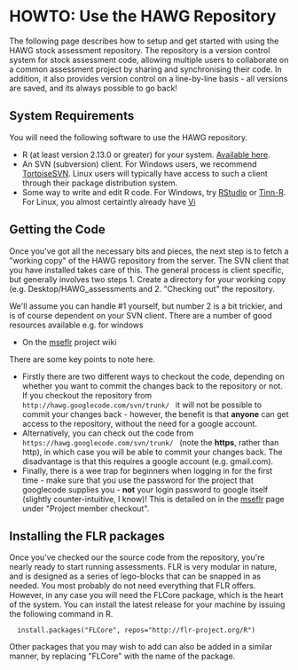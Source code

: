 # HOWTO: Use the HAWG Repository #
The following page describes how to setup and get started with using the HAWG stock assessment repository. The repository is a version control system for stock assessment code, allowing multiple users to collaborate on a common assessment project by sharing and synchronising their code. In addition, it also provides version control on a line-by-line basis - all versions are saved, and its always possible to go back!

## System Requirements ##
You will need the following software to use the HAWG repository.
  * R (at least version 2.13.0 or greater) for your system. [Available here](http://cran.r-project.org/).
  * An SVN (subversion) client. For Windows users, we recommend [TortoiseSVN](http://tortoisesvn.tigris.org/). Linux users will typically have access to such a client through their package distribution system.
  * Some way to write and edit R code. For Windows, try [RStudio](http://rstudio.org/) or [Tinn-R](http://sourceforge.net/projects/tinn-r/). For Linux, you almost certaintly already have [Vi](http://en.wikipedia.org/wiki/Vi)

## Getting the Code ##

Once you've got all the necessary bits and pieces, the next step is to fetch a "working copy" of the HAWG repository from the server. The SVN client that you have installed takes care of this. The general process is client specific, but generally involves two steps 1. Create a directory for your working copy (e.g. Desktop/HAWG\_assessments and 2. "Checking out" the repository.

We'll assume you can handle #1 yourself, but number 2 is a bit trickier, and is of course dependent on your SVN client. There are a number of good resources available e.g. for windows
  * On the [mseflr](http://code.google.com/p/mseflr/) project wiki

There are some key points to note here.
  * Firstly there are two different ways to checkout the code, depending on whether you want to commit the changes back to the repository or not. If you checkout the repository from `http://hawg.googlecode.com/svn/trunk/ ` it will not be possible to commit your changes back - however, the benefit is that **anyone** can get access to the repository, without the need for a google account.
  * Alternatively, you can check out the code from `https://hawg.googlecode.com/svn/trunk/ ` (note the **https**, rather than http), in which case you will be able to commit your changes back. The disadvantage is that this requires a google account (e.g. gmail.com).
  * Finally, there is a wee trap for beginners when logging in for the first time - make sure that you use the password for the project that googlecode supplies you - **not** your login password to google itself (slightly counter-intuitive, I know)! This is detailed on in the [mseflr](http://code.google.com/p/mseflr/wiki/UsingTortoiseSVN) page under "Project member checkout".

## Installing the FLR packages ##
Once you've checked our the source code from the repository, you're nearly ready to start running assessments. FLR is very modular in nature, and is designed as a series of lego-blocks that can be snapped in as needed. You most probably do not need everything that FLR offers. However, in any case you will need the FLCore package, which is the heart of the system. You can install the latest release for your machine by issuing the following command in R.
```
  install.packages("FLCore", repos="http://flr-project.org/R")
```
Other packages that you may wish to add can also be added in a similar manner, by replacing "FLCore" with the name of the package.
